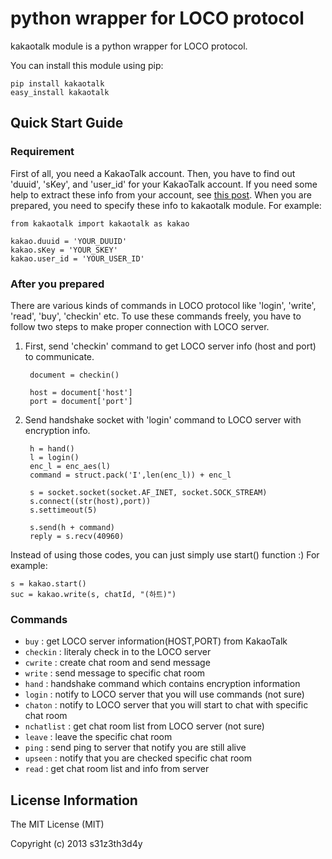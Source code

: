  python wrapper for LOCO protocol
=====
 
kakaotalk module is a python wrapper for LOCO protocol.

You can install this module using pip:

	pip install kakaotalk
	easy_install kakaotalk

## Quick Start Guide ##


### Requirement ###

First of all, you need a KakaoTalk account. Then, you have to find out 'duuid', 'sKey', and 'user_id' for your KakaoTalk account. If you need some help to extract these info from your account, see [this post](http://www.bpak.org/blog/2011/06/kakaotalk-bypassing-ssl-2/). When you are prepared, you need to specify these info to kakaotalk module. For example:

	from kakaotalk import kakaotalk as kakao

	kakao.duuid = 'YOUR_DUUID'
	kakao.sKey = 'YOUR_SKEY'
	kakao.user_id = 'YOUR_USER_ID'

### After you prepared ###

There are various kinds of commands in LOCO protocol like 'login', 'write', 'read', 'buy', 'checkin' etc. To use these commands freely, you have to follow two steps to make proper connection with LOCO server.

1. First, send 'checkin' command to get LOCO server info (host and port) to communicate.

		document = checkin()

		host = document['host']
		port = document['port']

2. Send handshake socket with 'login' command to LOCO server with encryption info.

		h = hand()
		l = login()
		enc_l = enc_aes(l)
		command = struct.pack('I',len(enc_l)) + enc_l
	
		s = socket.socket(socket.AF_INET, socket.SOCK_STREAM)
		s.connect((str(host),port))
		s.settimeout(5)
	
		s.send(h + command)
		reply = s.recv(40960)

Instead of using those codes, you can just simply use start() function :) For example:

	s = kakao.start()
	suc = kakao.write(s, chatId, "(하트)")
	
### Commands ###

- `buy` : get LOCO server information(HOST,PORT) from KakaoTalk
- `checkin` : literaly check in to the LOCO server
- `cwrite` : create chat room and send message
- `write` : send message to specific chat room
- `hand` : handshake command which contains encryption information
- `login` : notify to LOCO server that you will use commands (not sure)
- `chaton` : notify to LOCO server that you will start to chat with specific chat room
- `nchatlist` : get chat room list from LOCO server (not sure)
- `leave` : leave the specific chat room
- `ping` : send ping to server that notify you are still alive
- `upseen` : notify that you are checked specific chat room
- `read` : get chat room list and info from server

## License Information ##

The MIT License (MIT)

Copyright (c) 2013 s31z3th3d4y
